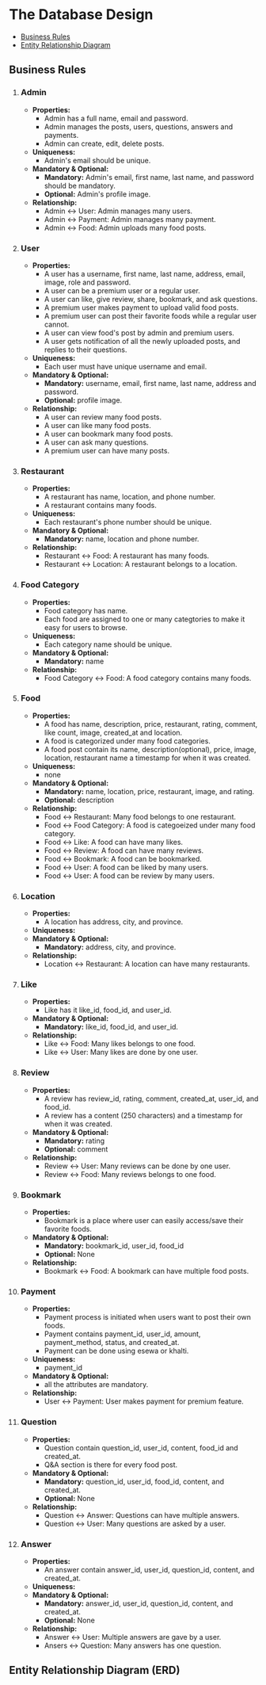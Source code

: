 # The Database Design 
- [Business  Rules](#business-rules)
- [Entity Relationship Diagram](#entity-relationship-diagram-erd)

## Business Rules

1. ### Admin
    - **Properties:**
        - Admin has a full name, email and password.
        - Admin manages the posts, users, questions, answers and payments.
        - Admin can create, edit, delete posts.
    - **Uniqueness:**
        - Admin's email should be unique.
    - **Mandatory & Optional:**
        - **Mandatory:** Admin's email, first name, last name, and password should be mandatory.
        - **Optional:** Admin's profile image.
    - **Relationship:**
        - Admin &harr; User: Admin manages many users.
        - Admin &harr; Payment: Admin manages many payment.
        - Admin &harr; Food: Admin uploads many food posts.
2. ### User
    - **Properties:**
        - A user has a username, first name, last name, address, email, image, role and password.
        - A user can be a premium user or a regular user.
        - A user can like, give review, share, bookmark, and ask questions.
        - A premium user makes payment to upload valid food posts.
        - A premium user can post their favorite foods while a regular user cannot.
        - A user can view food's post by admin and premium users.
        - A user gets notification of all the newly uploaded posts, and replies to their questions.
    - **Uniqueness:**
        - Each user must have unique username and email. 
    - **Mandatory & Optional:**
        - **Mandatory:** username, email, first name, last name, address and password.
        - **Optional:**  profile image.
    - **Relationship:**
        - A user can review many food posts.
        - A user can like many food posts.
        - A user can bookmark many food posts.
        - A user can ask many questions.
        - A premium user can have many posts. 
3. ### Restaurant
    - **Properties:**
        -  A restaurant has name, location, and phone number.
        -  A restaurant contains many foods.
    - **Uniqueness:**
        - Each restaurant's phone number should be unique. 
    - **Mandatory & Optional:**
        - **Mandatory:** name, location and phone number.
    - **Relationship:**
        - Restaurant &harr; Food: A restaurant has many foods.
        - Restaurant &harr; Location: A restaurant belongs to a location.
4. ### Food Category
    - **Properties:**
        - Food category has name.
        - Each food are assigned to one or many categtories to make it easy for users to browse.
    - **Uniqueness:**
        - Each category name should be unique. 
    - **Mandatory & Optional:**
        - **Mandatory:** name
    - **Relationship:**
        - Food Category &harr; Food: A food category contains many foods.
5. ### Food
    - **Properties:**
        - A food has name, description, price, restaurant, rating, comment, like count, image, created_at and location.
        - A food is categorized under many food categories.
        - A food post contain its name, description(optional), price, image, location, restaurant name a timestamp for when it was created.
    - **Uniqueness:**
        - none 
    - **Mandatory & Optional:**
        - **Mandatory:** name, location, price, restaurant, image, and rating.
        - **Optional:**  description
    - **Relationship:**
        - Food &harr; Restaurant: Many food belongs to one restaurant.
        - Food &harr; Food Category: A food is categoeized under many food category.
        - Food &harr; Like: A food can have many likes.
        - Food &harr; Review: A food can have many reviews.
        - Food &harr; Bookmark: A food can be bookmarked.
        - Food &harr; User: A food can be liked by many users.
        - Food &harr; User: A food can be review by many users.
6. ### Location
    - **Properties:**
        - A location has address, city, and province. 
    - **Uniqueness:**
    - **Mandatory & Optional:**
        - **Mandatory:** address, city, and province.
    - **Relationship:**
        - Location &harr; Restaurant: A location can have many restaurants. 
7. ### Like
    - **Properties:**
        -  Like has it like_id, food_id, and user_id.
    - **Mandatory & Optional:**
        - **Mandatory:** like_id, food_id, and user_id.
    - **Relationship:**
        - Like &harr; Food: Many likes belongs to one food.
        - Like &harr; User: Many likes are done by one user.
8. ### Review
    - **Properties:**
        - A review has review_id, rating, comment, created_at, user_id, and food_id.
        - A review has a content (250 characters) and a timestamp for when it was created. 
    - **Mandatory & Optional:**
        - **Mandatory:** rating
        - **Optional:** comment
    - **Relationship:**
        - Review &harr; User: Many reviews can be done by one user.
        - Review &harr; Food: Many reviews belongs to one food. 
9. ### Bookmark
    - **Properties:**
        - Bookmark is a place where user can easily access/save their favorite foods.
    - **Mandatory & Optional:**
        - **Mandatory:** bookmark_id, user_id, food_id
        - **Optional:** None
    - **Relationship:**
        - Bookmark &harr; Food: A bookmark can have multiple food posts.
10. ### Payment
    - **Properties:**
        - Payment process is initiated when users want to post their own foods.
        - Payment contains payment_id, user_id, amount, payment_method, status, and created_at.
        - Payment can be done using esewa or khalti. 
    - **Uniqueness:**
        - payment_id 
    - **Mandatory & Optional:**
        - all the attributes are mandatory. 
    - **Relationship:**
        - User &harr; Payment: User makes payment for premium feature.
11. ### Question
    - **Properties:**
        -  Question contain question_id, user_id, content, food_id and created_at.
        -  Q&A section is there for every food post.
    - **Mandatory & Optional:**
        - **Mandatory:** question_id, user_id, food_id, content, and created_at.
        - **Optional:** None
    - **Relationship:**
        - Question &harr; Answer: Questions can have multiple answers.
        - Question &harr; User: Many questions are asked by a user. 
12. ### Answer
    - **Properties:**
        - An answer contain answer_id, user_id, question_id, content, and created_at.
    - **Uniqueness:**
    - **Mandatory & Optional:**
        - **Mandatory:** answer_id, user_id, question_id, content, and created_at.
        - **Optional:** None
    - **Relationship:**
        - Answer &harr; User: Multiple answers are gave by a user.
        - Ansers &harr; Question: Many answers has one question. 

## Entity Relationship Diagram (ERD)
